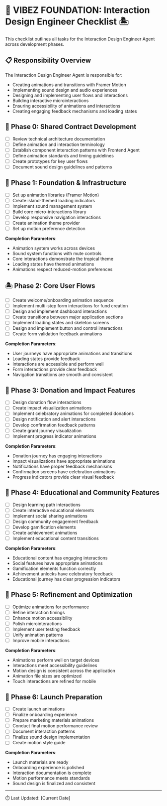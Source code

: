# 🌴 VIBEZ FOUNDATION: Interaction Design Engineer Checklist 🏝️

This checklist outlines all tasks for the Interaction Design Engineer Agent across development phases.

## 📋 Responsibility Overview

The Interaction Design Engineer Agent is responsible for:
- Creating animations and transitions with Framer Motion
- Implementing sound design and audio experiences
- Designing and implementing user flows and interactions
- Building interactive microinteractions
- Ensuring accessibility of animations and interactions
- Creating engaging feedback mechanisms and loading states

## 🔄 Phase 0: Shared Contract Development

- [ ] Review technical architecture documentation
- [ ] Define animation and interaction terminology
- [ ] Establish component interaction patterns with Frontend Agent
- [ ] Define animation standards and timing guidelines
- [ ] Create prototypes for key user flows
- [ ] Document sound design guidelines and patterns

## 🌊 Phase 1: Foundation & Infrastructure

- [ ] Set up animation libraries (Framer Motion)
- [ ] Create island-themed loading indicators
- [ ] Implement sound management system
- [ ] Build core micro-interactions library
- [ ] Develop responsive navigation interactions
- [ ] Create animation theme provider
- [ ] Set up motion preference detection

**Completion Parameters**: 
- Animation system works across devices
- Sound system functions with mute controls
- Core interactions demonstrate the tropical theme
- Loading states have themed animations
- Animations respect reduced-motion preferences

## 🏝️ Phase 2: Core User Flows

- [ ] Create welcome/onboarding animation sequence
- [ ] Implement multi-step form interactions for fund creation
- [ ] Design and implement dashboard interactions
- [ ] Create transitions between major application sections
- [ ] Implement loading states and skeleton screens
- [ ] Design and implement button and control interactions
- [ ] Create form validation feedback animations

**Completion Parameters**: 
- User journeys have appropriate animations and transitions
- Loading states provide feedback
- Interactions are accessible and perform well
- Form interactions provide clear feedback
- Navigation transitions are smooth and consistent

## 🌺 Phase 3: Donation and Impact Features

- [ ] Design donation flow interactions
- [ ] Create impact visualization animations
- [ ] Implement celebratory animations for completed donations
- [ ] Design notification and alert interactions
- [ ] Develop confirmation feedback patterns
- [ ] Create grant journey visualization
- [ ] Implement progress indicator animations

**Completion Parameters**: 
- Donation journey has engaging interactions
- Impact visualizations have appropriate animations
- Notifications have proper feedback mechanisms
- Confirmation screens have celebration animations
- Progress indicators provide clear visual feedback

## 🥥 Phase 4: Educational and Community Features

- [ ] Design learning path interactions
- [ ] Create interactive educational elements
- [ ] Implement social sharing animations
- [ ] Design community engagement feedback
- [ ] Develop gamification elements
- [ ] Create achievement animations
- [ ] Implement educational content transitions

**Completion Parameters**: 
- Educational content has engaging interactions
- Social features have appropriate animations
- Gamification elements function correctly
- Achievement unlocks have celebratory feedback
- Educational journey has clear progression indicators

## 🌊 Phase 5: Refinement and Optimization

- [ ] Optimize animations for performance
- [ ] Refine interaction timings
- [ ] Enhance motion accessibility
- [ ] Polish microinteractions
- [ ] Implement user testing feedback
- [ ] Unify animation patterns
- [ ] Improve mobile interactions

**Completion Parameters**: 
- Animations perform well on target devices
- Interactions meet accessibility guidelines
- Motion design is consistent across the application
- Animation file sizes are optimized
- Touch interactions are refined for mobile

## 🎯 Phase 6: Launch Preparation

- [ ] Create launch animations
- [ ] Finalize onboarding experience
- [ ] Prepare marketing materials animations
- [ ] Conduct final motion performance review
- [ ] Document interaction patterns
- [ ] Finalize sound design implementation
- [ ] Create motion style guide

**Completion Parameters**: 
- Launch materials are ready
- Onboarding experience is polished
- Interaction documentation is complete
- Motion performance meets standards
- Sound design is finalized and consistent

---

⏱️ Last Updated: [Current Date] 